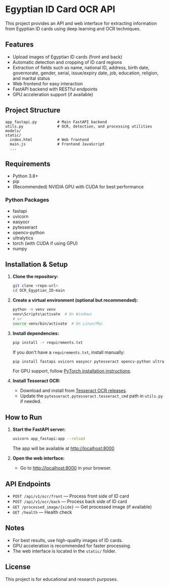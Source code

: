 # Egyptian ID Card OCR API

This project provides an API and web interface for extracting information from Egyptian ID cards using deep learning and OCR techniques.

## Features

- Upload images of Egyptian ID cards (front and back)
- Automatic detection and cropping of ID card regions
- Extraction of fields such as name, national ID, address, birth date, governorate, gender, serial, issue/expiry date, job, education, religion, and marital status
- Web frontend for easy interaction
- FastAPI backend with RESTful endpoints
- GPU acceleration support (if available)

## Project Structure

```
app_fastapi.py         # Main FastAPI backend
utils.py               # OCR, detection, and processing utilities
models/
static/
  index.html           # Web frontend
  main.js              # Frontend JavaScript
  ...

```

## Requirements

- Python 3.8+
- pip
- (Recommended) NVIDIA GPU with CUDA for best performance

### Python Packages

- fastapi
- uvicorn
- easyocr
- pytesseract
- opencv-python
- ultralytics
- torch (with CUDA if using GPU)
- numpy

## Installation & Setup

1. **Clone the repository:**

   ```sh
   git clone <repo-url>
   cd OCR_Egyptian_ID-main
   ```

2. **Create a virtual environment (optional but recommended):**

   ```sh
   python -m venv venv
   venv\Scripts\activate  # On Windows
   # or
   source venv/bin/activate  # On Linux/Mac
   ```

3. **Install dependencies:**

   ```sh
   pip install -r requirements.txt
   ```
   If you don't have a `requirements.txt`, install manually:
   ```sh
   pip install fastapi uvicorn easyocr pytesseract opencv-python ultralytics torch numpy
   ```
   For GPU support, follow [PyTorch installation instructions](https://pytorch.org/get-started/locally/).

4. **Install Tesseract OCR:**
   - Download and install from [Tesseract OCR releases](https://github.com/tesseract-ocr/tesseract).
   - Update the `pytesseract.pytesseract.tesseract_cmd` path in `utils.py` if needed.


## How to Run

1. **Start the FastAPI server:**

   ```sh
   uvicorn app_fastapi:app --reload
   ```
   The app will be available at [http://localhost:8000](http://localhost:8000)

2. **Open the web interface:**
   - Go to [http://localhost:8000](http://localhost:8000) in your browser.

## API Endpoints

- `POST /api/v1/ocr/front` — Process front side of ID card
- `POST /api/v1/ocr/back` — Process back side of ID card
- `GET /processed_image/{side}` — Get processed image (if available)
- `GET /health` — Health check

## Notes

- For best results, use high-quality images of ID cards.
- GPU acceleration is recommended for faster processing.
- The web interface is located in the `static/` folder.

## License

This project is for educational and research purposes.
